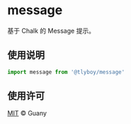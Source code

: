 # message

基于 Chalk 的 Message 提示。

## 使用说明

```javascript
import message from '@tlyboy/message'
```

## 使用许可

[MIT](https://opensource.org/licenses/MIT) © Guany
